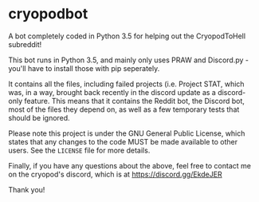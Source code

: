 # cryopodbot
A bot completely coded in Python 3.5 for helping out the CryopodToHell subreddit!

This bot runs in Python 3.5, and mainly only uses PRAW and Discord.py - you'll have to install those with pip seperately.

It contains all the files, including failed projects (i.e. Project STAT, which was, in a way, brought back recently in the discord update as a discord-only feature.
This means that it contains the Reddit bot, the Discord bot, most of the files they depend on, as well as a few temporary tests that should be ignored.

Please note this project is under the GNU General Public License, which states that any changes to the code MUST be made available to other users. See the `LICENSE` file for more details.

Finally, if you have any questions about the above, feel free to contact me on the cryopod's discord, which is at https://discord.gg/EkdeJER

Thank you!
